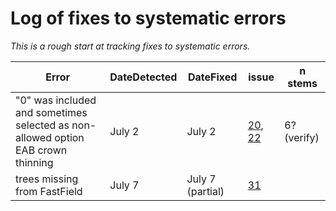 # Log of fixes to systematic errors

*This is a rough start at tracking fixes to systematic errors.*

Error	| DateDetected |	DateFixed	| issue | n stems|
--- | --- | --- | --- | ---|
"0" was included and sometimes selected as non-allowed option EAB crown thinning | July 2 | July 2 | [20](https://github.com/SCBI-ForestGEO/SCBImortality/issues/20), [22](https://github.com/SCBI-ForestGEO/SCBImortality/issues/22) | 6? (verify) |
trees missing from FastField | July 7 | July 7 (partial) | [31](https://github.com/SCBI-ForestGEO/SCBImortality/issues/31) | |
